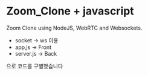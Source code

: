 # Zoom_Clone + javascript

Zoom Clone using NodeJS, WebRTC and Websockets.

- socket -> ws 이용
- app,js -> Front 
- server.js -> Back <br/> 

으로 코드를 구별했습니다